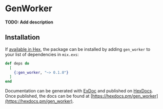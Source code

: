 # GenWorker

**TODO: Add description**

## Installation

If [available in Hex](https://hex.pm/docs/publish), the package can be installed
by adding `gen_worker` to your list of dependencies in `mix.exs`:

```elixir
def deps do
  [
    {:gen_worker, "~> 0.1.0"}
  ]
end
```

Documentation can be generated with [ExDoc](https://github.com/elixir-lang/ex_doc)
and published on [HexDocs](https://hexdocs.pm). Once published, the docs can
be found at [https://hexdocs.pm/gen_worker](https://hexdocs.pm/gen_worker).

